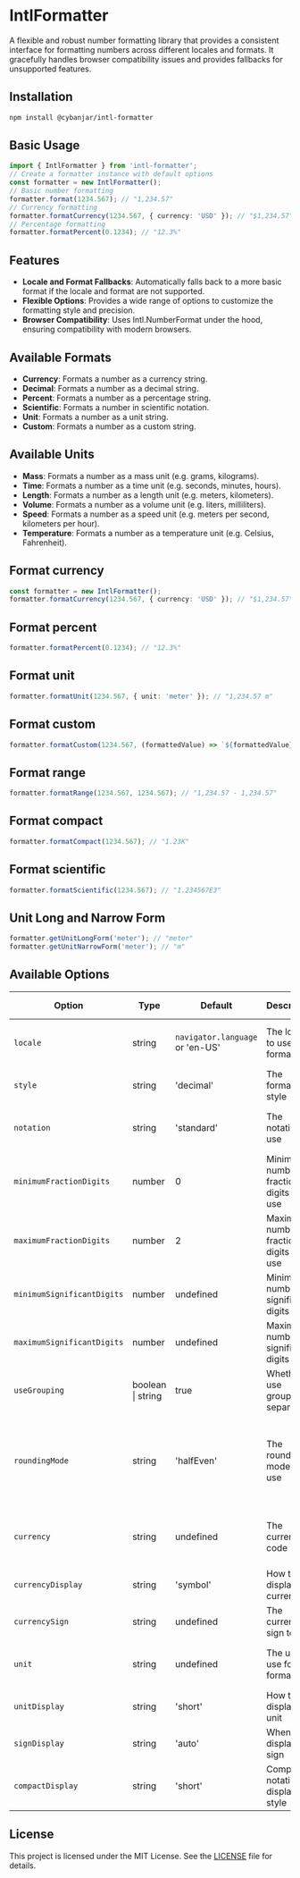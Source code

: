 # IntlFormatter

A flexible and robust number formatting library that provides a consistent interface for formatting numbers across different locales and formats. It gracefully handles browser compatibility issues and provides fallbacks for unsupported features.

## Installation

```bash
npm install @cybanjar/intl-formatter
```

## Basic Usage

```typescript
import { IntlFormatter } from 'intl-formatter';
// Create a formatter instance with default options
const formatter = new IntlFormatter();
// Basic number formatting
formatter.format(1234.567); // "1,234.57"
// Currency formatting
formatter.formatCurrency(1234.567, { currency: 'USD' }); // "$1,234.57"
// Percentage formatting
formatter.formatPercent(0.1234); // "12.3%"
```

## Features

- **Locale and Format Fallbacks**: Automatically falls back to a more basic format if the locale and format are not supported.
- **Flexible Options**: Provides a wide range of options to customize the formatting style and precision.
- **Browser Compatibility**: Uses Intl.NumberFormat under the hood, ensuring compatibility with modern browsers.    


## Available Formats

- **Currency**: Formats a number as a currency string.
- **Decimal**: Formats a number as a decimal string.
- **Percent**: Formats a number as a percentage string.
- **Scientific**: Formats a number in scientific notation.
- **Unit**: Formats a number as a unit string.
- **Custom**: Formats a number as a custom string.

## Available Units

- **Mass**: Formats a number as a mass unit (e.g. grams, kilograms).
- **Time**: Formats a number as a time unit (e.g. seconds, minutes, hours).
- **Length**: Formats a number as a length unit (e.g. meters, kilometers).
- **Volume**: Formats a number as a volume unit (e.g. liters, milliliters).
- **Speed**: Formats a number as a speed unit (e.g. meters per second, kilometers per hour).
- **Temperature**: Formats a number as a temperature unit (e.g. Celsius, Fahrenheit).

## Format currency

```typescript
const formatter = new IntlFormatter();
formatter.formatCurrency(1234.567, { currency: 'USD' }); // "$1,234.57"
```

## Format percent

```typescript
formatter.formatPercent(0.1234); // "12.3%"
```

## Format unit

```typescript
formatter.formatUnit(1234.567, { unit: 'meter' }); // "1,234.57 m"
```

## Format custom

```typescript
formatter.formatCustom(1234.567, (formattedValue) => `${formattedValue} meters`); // "1,234.57 meters"
```

## Format range

```typescript
formatter.formatRange(1234.567, 1234.567); // "1,234.57 - 1,234.57"
```

## Format compact

```typescript
formatter.formatCompact(1234.567); // "1.23K"
```

## Format scientific

```typescript
formatter.formatScientific(1234.567); // "1.234567E3"
```

## Unit Long and Narrow Form 

```typescript
formatter.getUnitLongForm('meter'); // "meter"
formatter.getUnitNarrowForm('meter'); // "m"
```



## Available Options

| Option | Type | Default | Description | Available Options |
|--------|------|---------|-------------|-------------------|
| `locale` | string | `navigator.language` or 'en-US' | The locale to use for formatting | Any valid locale string (e.g. 'en-US', 'fr-FR', 'de-DE') |
| `style` | string | 'decimal' | The formatting style | 'decimal', 'currency', 'percent', 'unit' |
| `notation` | string | 'standard' | The notation to use | 'standard', 'scientific', 'engineering', 'compact' |
| `minimumFractionDigits` | number | 0 | Minimum number of fraction digits to use | 0-20 |
| `maximumFractionDigits` | number | 2 | Maximum number of fraction digits to use | 0-20 |
| `minimumSignificantDigits` | number | undefined | Minimum number of significant digits | 1-21 |
| `maximumSignificantDigits` | number | undefined | Maximum number of significant digits | 1-21 |
| `useGrouping` | boolean \| string | true | Whether to use grouping separators | true, false, 'always', 'auto', 'min2' |
| `roundingMode` | string | 'halfEven' | The rounding mode to use | 'ceil', 'floor', 'expand', 'trunc', 'halfCeil', 'halfFloor', 'halfExpand', 'halfTrunc', 'halfEven' |
| `currency` | string | undefined | The currency code | Any valid ISO 4217 currency code (e.g. 'USD', 'EUR', 'JPY') |
| `currencyDisplay` | string | 'symbol' | How to display the currency | 'symbol', 'narrowSymbol', 'code', 'name' |
| `currencySign` | string | undefined | The currency sign to use | 'standard', 'accounting' |
| `unit` | string | undefined | The unit to use for unit formatting | Any valid unit identifier (e.g. 'meter', 'liter', 'celsius') |
| `unitDisplay` | string | 'short' | How to display the unit | 'short', 'long', 'narrow' |
| `signDisplay` | string | 'auto' | When to display the sign | 'auto', 'never', 'always', 'exceptZero' |
| `compactDisplay` | string | 'short' | Compact notation display style | 'short', 'long' |

## License

This project is licensed under the MIT License. See the [LICENSE](LICENSE) file for details.

